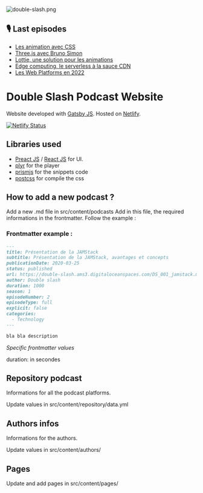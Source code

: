 ![double-slash.png](double-slash.png)

## :studio_microphone: Last episodes
<!-- BLOG-POST-LIST:START -->
- [Les animation avec CSS](https://slash-podcast.fr/podcasts/animeCSS/)
- [Three.js avec Bruno Simon](https://slash-podcast.fr/podcasts/three-js/)
- [Lottie, une solution pour les animations](https://slash-podcast.fr/podcasts/lottie-svg-animation/)
- [Edge computing, le serverless à la sauce CDN](https://slash-podcast.fr/podcasts/edge-computing/)
- [Les Web Platforms en 2022](https://slash-podcast.fr/podcasts/web-platform-2022/)
<!-- BLOG-POST-LIST:END -->

# Double Slash Podcast Website

Website developed with [Gatsby JS](https://www.gatsbyjs.org/).
Hosted on [Netlify](https://www.netlify.com/).

[![Netlify Status](https://api.netlify.com/api/v1/badges/a77f591b-7350-47a5-9864-aaa68996e9bf/deploy-status)](https://app.netlify.com/sites/goofy-mccarthy-79e233/deploys)

## Libraries used

- [Preact JS](https://preactjs.com/) / [React JS](https://fr.reactjs.org/) for UI.
- [plyr](https://plyr.io/) for the player
- [prismjs](https://prismjs.com/) for the snippets code
- [postcss](https://postcss.org/) for compile the css

## How to add a new podcast ?

Add a new .md file in src/content/podcasts
Add in this file, the required informations in the frontmatter.
Follow the example :

### Frontmatter example :

```md
---
title: Présentation de la JAMStack
subtitle: Présentation de la JAMStack, avantages et concepts
publicationDate: 2020-03-25
status: published
url: https://double-slash.ams3.digitaloceanspaces.com/DS_001_jamstack.mp3
author: Double slash
duration: 1000
season: 1
episodeNumber: 2
episodeType: full
explicit: false
categories:
  - Technology
---

bla bla description
```

_Specific frontmatter values_

duration: in secondes

## Repository podcast

Informations for all the podcast platforms.

Update values in src/content/repository/data.yml

## Authors infos

Informations for the authors.

Update values in src/content/authors/

## Pages

Update and add pages in src/content/pages/
